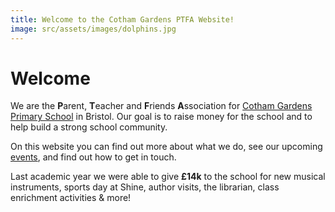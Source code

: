 ```yaml
---
title: Welcome to the Cotham Gardens PTFA Website!
image: src/assets/images/dolphins.jpg
---
```


# Welcome

We are the **P**arent, **T**eacher and **F**riends **A**ssociation for [Cotham Gardens Primary School](https://www.cothamgardens.co.uk/) in Bristol. Our goal is to raise money for the school and to help build a strong school community.

On this website you can find out more about what we do, see our upcoming [events](https://cothamgardensptfa.co.uk/events/), and find out how to get in touch.

Last academic year we were able to give **£14k** to the school for new musical instruments, sports day at Shine, author visits, the librarian, class enrichment activities & more!

